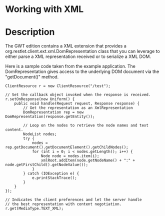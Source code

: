 Working with XML
================

Description
===========

The GWT edition contains a XML extension that provides a
org.restlet.client.ext.xml.DomRepresentation class that you can leverage
to either parse a XML representation received or to serialize a XML DOM.

Here is a sample code taken from the example application. The
DomRepresentation gives access to the underlying DOM document via the
"getDocument()" method.

    ClientResource r = new ClientResource("/test");

    // Set the callback object invoked when the response is received.
    r.setOnResponse(new Uniform() {
        public void handle(Request request, Response response) {
            // Get the representation as an XmlRepresentation
            DomRepresentation rep = new DomRepresentation(response.getEntity());

            // Loop on the nodes to retrieve the node names and text content.
            NodeList nodes;
            try {
                nodes = rep.getDocument().getDocumentElement().getChildNodes();
                for (int i = 0; i < nodes.getLength(); i++) {
                    Node node = nodes.item(i);
                    xmlRoot.addItem(node.getNodeName() + ":" + node.getFirstChild().getNodeValue());
                }
            } catch (IOException e) {
                e.printStackTrace();
            }
        }
    });

    // Indicates the client preferences and let the server handle
    // the best representation with content negotiation.
    r.get(MediaType.TEXT_XML);


